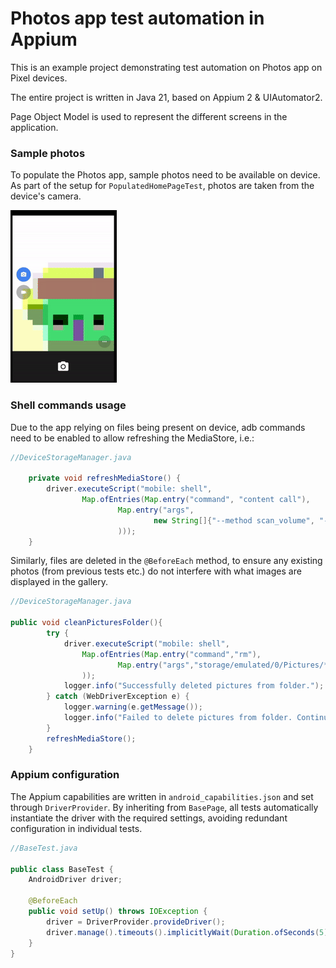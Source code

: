 # Photos app test automation in Appium

This is an example project demonstrating test automation on Photos app on Pixel devices.

The entire project is written in Java 21, based on Appium 2 & UIAutomator2.

Page Object Model is used to represent the different screens in the application.

### Sample photos

To populate the Photos app, sample photos need to be available on device. As part of the setup for ```PopulatedHomePageTest```,
photos are taken from the device's camera.

<img src="populatedHomepageTest.gif" alt ="PopulatedHomePageTest being run">


### Shell commands usage

Due to the app relying on files being present on device, adb commands need to be enabled
to allow refreshing the MediaStore, i.e.:
```java
//DeviceStorageManager.java

    private void refreshMediaStore() {
        driver.executeScript("mobile: shell",
                Map.ofEntries(Map.entry("command", "content call"),
                        Map.entry("args",
                                new String[]{"--method scan_volume", "--uri content://media", "--arg external_primary"}
                        )));
    }
```
Similarly, files are deleted in the ```@BeforeEach``` method, to ensure any existing photos (from previous tests etc.) do not interfere with what images are 
displayed in the gallery.
```java
//DeviceStorageManager.java

public void cleanPicturesFolder(){
        try {
            driver.executeScript("mobile: shell",
                Map.ofEntries(Map.entry("command","rm"),
                        Map.entry("args","storage/emulated/0/Pictures/*")
                ));
            logger.info("Successfully deleted pictures from folder.");
        } catch (WebDriverException e) {
            logger.warning(e.getMessage());
            logger.info("Failed to delete pictures from folder. Continuing.");
        }
        refreshMediaStore();
    }
```

### Appium configuration
The Appium capabilities are written in  ```android_capabilities.json``` and set through ```DriverProvider```. By inheriting from ```BasePage```, all tests automatically instantiate the driver with the required settings, avoiding redundant configuration in individual tests.

```java
//BaseTest.java

public class BaseTest {
    AndroidDriver driver;

    @BeforeEach
    public void setUp() throws IOException {
        driver = DriverProvider.provideDriver();
        driver.manage().timeouts().implicitlyWait(Duration.ofSeconds(5));
    }
}
```